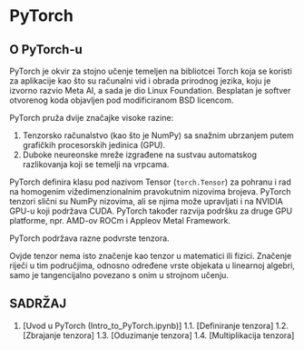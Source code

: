 # PyTorch

## O PyTorch-u
PyTorch je okvir za stojno učenje temeljen na bibliotcei Torch koja se koristi za aplikacije kao što su računalni vid i obrada prirodnog jezika, koju je izvorno razvio Meta AI, a sada je dio Linux Foundation. Besplatan je softver otvorenog koda objavljen pod modificiranom BSD licencom.

PyTorch pruža dvije značajke visoke razine:
1. Tenzorsko računalstvo (kao što je NumPy) sa snažnim ubrzanjem putem grafičkih procesorskih jedinica (GPU).
2. Duboke neureonske mreže izgrađene na sustvau automatskog razlikovanja koji se temelji na vrpcama.

PyTorch definira klasu pod nazivom Tensor (`torch.Tensor`) za pohranu i rad na homogenim vižedimenzionalnim pravokutnim nizovima brojeva. PyTorch tenzori slični su NumPy nizovima, ali se njima može upravljati i na NVIDIA GPU-u koji podržava CUDA. PyTorch također razvija podršku za druge GPU platforme, npr. AMD-ov ROCm i Appleov Metal Framework.

PyTorch podržava razne podvrste tenzora.

Ovjde tenzor nema isto značenje kao tenzor u matematici ili fizici. Značenje riječi u tim područjima, odnosno određene vrste objekata u linearnoj algebri, samo je tangencijalno povezano s onim u strojnom učenju.

## SADRŽAJ
1. [Uvod u PyTorch (Intro_to_PyTorch.ipynb)]
1.1. [Definiranje tenzora]
1.2. [Zbrajanje tenzora]
1.3. [Oduzimanje tenzora]
1.4. [Multiplikacija tenzora]

